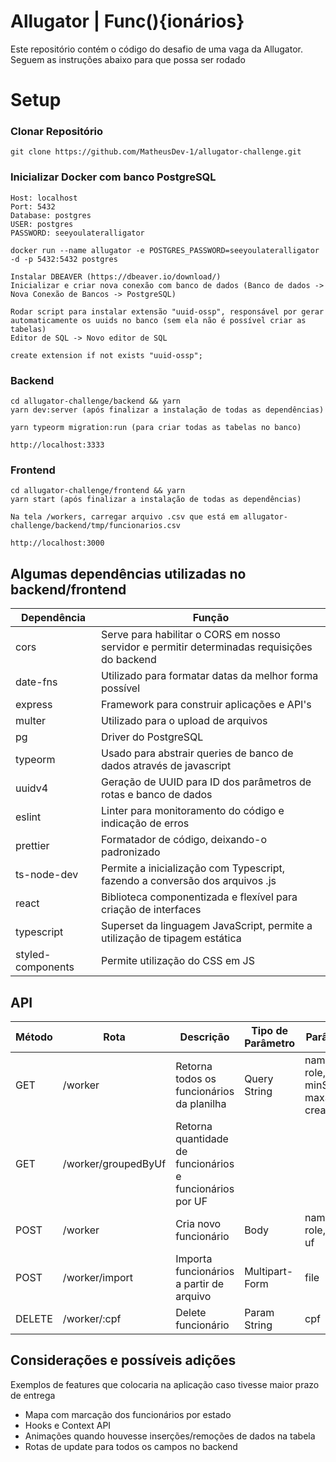 # Allugator | Func(){ionários}

Este repositório contém o código do desafio de uma vaga da Allugator. Seguem as instruções abaixo para que possa ser rodado

# Setup

### Clonar Repositório
    git clone https://github.com/MatheusDev-1/allugator-challenge.git

### Inicializar Docker com banco PostgreSQL
    Host: localhost
    Port: 5432
    Database: postgres
    USER: postgres
    PASSWORD: seeyoulateralligator
    
    docker run --name allugator -e POSTGRES_PASSWORD=seeyoulateralligator -d -p 5432:5432 postgres 
    
    Instalar DBEAVER (https://dbeaver.io/download/)
    Inicializar e criar nova conexão com banco de dados (Banco de dados -> Nova Conexão de Bancos -> PostgreSQL)
    
    Rodar script para instalar extensão "uuid-ossp", responsável por gerar automaticamente os uuids no banco (sem ela não é possível criar as tabelas)
    Editor de SQL -> Novo editor de SQL
   
    create extension if not exists "uuid-ossp";

### Backend
    cd allugator-challenge/backend && yarn
    yarn dev:server (após finalizar a instalação de todas as dependências)
    
    yarn typeorm migration:run (para criar todas as tabelas no banco)
	
    http://localhost:3333

### Frontend
    cd allugator-challenge/frontend && yarn
    yarn start (após finalizar a instalação de todas as dependências)
    
    Na tela /workers, carregar arquivo .csv que está em allugator-challenge/backend/tmp/funcionarios.csv
	
	http://localhost:3000

## Algumas dependências utilizadas no backend/frontend

| Dependência | Função |
| ------ | ------ |
| cors    | Serve para habilitar o CORS em nosso servidor e permitir determinadas requisições do backend  |
| date-fns    | Utilizado para formatar datas da melhor forma possível  |
| express    | Framework para construir aplicações e API's  |
| multer    | Utilizado para o upload de arquivos  |
| pg    | Driver do PostgreSQL  |
| typeorm    | Usado para abstrair queries de banco de dados através de javascript  |
| uuidv4    | Geração de UUID para ID dos parâmetros de rotas e banco de dados  |
| eslint    | Linter para monitoramento do código e indicação de erros  |
| prettier    | Formatador de código, deixando-o padronizado  |
| ts-node-dev    | Permite a inicialização com Typescript, fazendo a conversão dos arquivos .js  |
| react    | Biblioteca componentizada e flexível para criação de interfaces  |
| typescript    | Superset da linguagem JavaScript, permite a utilização de tipagem estática  |
| styled-components    | Permite utilização do CSS em JS  |


## API

| Método | Rota | Descrição | Tipo de Parâmetro | Parâmetros |
|-------| ------ | ---- | ------ | ---- | 
|GET| /worker       |  Retorna todos os funcionários da planilha    | Query String | name, cpf, role, status, minSalary, maxSalary, createdDate |
|GET| /worker/groupedByUf       |  Retorna quantidade de funcionários e funcionários por UF  |       |   |
|POST| /worker       |   Cria novo funcionário   |   Body    |   name, cpf, role, salary, uf   |
|POST| /worker/import       |   Importa funcionários a partir de arquivo   |   Multipart-Form    |  file   |
|DELETE| /worker/:cpf       |   Delete funcionário   |   Param String   |  cpf   |

## Considerações e possíveis adições
Exemplos de features que colocaria na aplicação caso tivesse maior prazo de entrega

- Mapa com marcação dos funcionários por estado 
- Hooks e Context API
- Animações quando houvesse inserções/remoções de dados na tabela
- Rotas de update para todos os campos no backend
